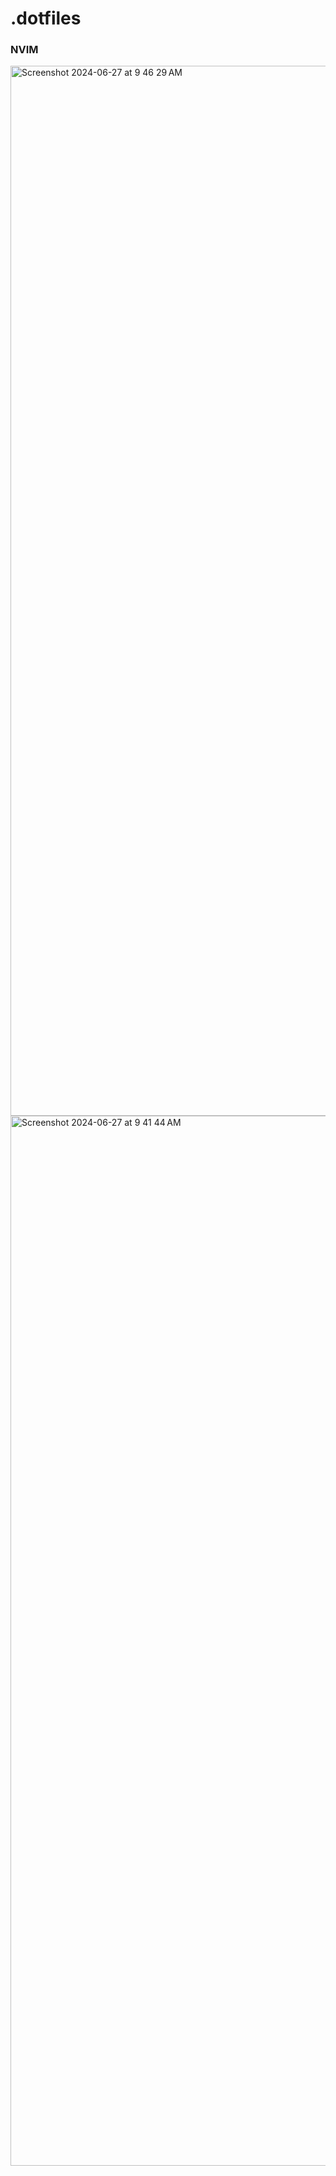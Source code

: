 # .dotfiles

### NVIM

<img width="1680" alt="Screenshot 2024-06-27 at 9 46 29 AM" src="https://github.com/ABHIGYAN-MOHANTA/.dotfiles/assets/110360901/9114a216-1d0f-47b8-9fc9-4ce0976a1b6e">
<img width="1680" alt="Screenshot 2024-06-27 at 9 41 44 AM" src="https://github.com/ABHIGYAN-MOHANTA/.dotfiles/assets/110360901/23c2b26f-7c76-4c2d-95d1-ec4900de8f11">





